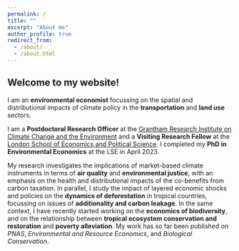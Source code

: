 ```yaml
---
permalink: /
title: ""
excerpt: "About me"
author_profile: true
redirect_from: 
  - /about/
  - /about.html
---
```


## Welcome to my website!

I am an **environmental economist** focussing on the spatial and distributional impacts of climate policy in the **transportation** and **land use** sectors. 

I am a **Postdoctoral Research Officer** at the [Grantham Research Institute on Climate Change and the Environment](https://www.lse.ac.uk/granthaminstitute/) and a **Visiting Research Fellow** at the [London School of Economics and Political Science](https://www.lse.ac.uk/geography-and-environment). I completed my **PhD in Environmental Economics** at the LSE in April 2023.

My research investigates the implications of market-based climate instruments in terms of **air quality** and **environmental justice**, with an emphasis on the health and distributional impacts of the co-benefits from carbon taxation. In parallel, I study the impact of layered economic shocks and policies on the **dynamics of deforestation** in tropical countries, focussing on issues of **additionality and carbon leakage**. In the same context, I have recently started working on the **economics of biodiversity**, and on the relationship between **tropical ecosystem conservation and restoration** and **poverty alleviation**. My work has so far been published on *PNAS*, *Environmental and Resource Economics*, and *Biological Conservation*.

